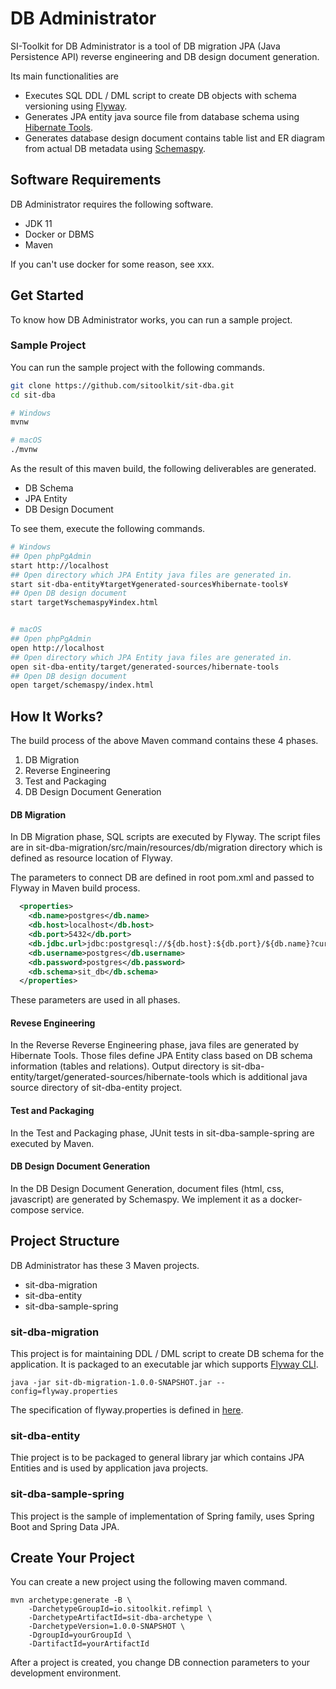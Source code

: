 # DB Administrator

SI-Toolkit for DB Administrator is a tool of DB migration JPA (Java Persistence API) reverse engineering and DB design document generation.

Its main functionalities are

- Executes SQL DDL / DML script to create DB objects with schema versioning using [Flyway](https://flywaydb.org/).
- Generates JPA entity java source file from database schema using [Hibernate Tools](https://hibernate.org/tools/).
- Generates database design document contains table list and ER diagram from actual DB metadata using [Schemaspy](http://schemaspy.org/).


## Software Requirements

DB Administrator requires the following software.

- JDK 11
- Docker or DBMS
- Maven

If you can't use docker for some reason, see xxx.

## Get Started

To know how DB Administrator works, you can run a sample project.

### Sample Project

You can run the sample project with the following commands.

```sh
git clone https://github.com/sitoolkit/sit-dba.git
cd sit-dba

# Windows
mvnw

# macOS
./mvnw
```

As the result of this maven build, the following deliverables are generated.

- DB Schema
- JPA Entity
- DB Design Document

To see them, execute the following commands.

```sh
# Windows
## Open phpPgAdmin
start http://localhost
## Open directory which JPA Entity java files are generated in.
start sit-dba-entity¥target¥generated-sources¥hibernate-tools¥
## Open DB design document
start target¥schemaspy¥index.html


# macOS
## Open phpPgAdmin
open http://localhost
## Open directory which JPA Entity java files are generated in.
open sit-dba-entity/target/generated-sources/hibernate-tools
## Open DB design document
open target/schemaspy/index.html
```


## How It Works?

The build process of the above Maven command contains these 4 phases.

1. DB Migration
2. Reverse Engineering
3. Test and Packaging
4. DB Design Document Generation


#### DB Migration

In DB Migration phase, SQL scripts are executed by Flyway. The script files are in sit-dba-migration/src/main/resources/db/migration directory which is defined as resource location of Flyway.

The parameters to connect DB are defined in root pom.xml and passed to Flyway in Maven build process.

```xml
  <properties>
    <db.name>postgres</db.name>
    <db.host>localhost</db.host>
    <db.port>5432</db.port>
    <db.jdbc.url>jdbc:postgresql://${db.host}:${db.port}/${db.name}?currentSchema=${db.schema}</db.jdbc.url>
    <db.username>postgres</db.username>
    <db.password>postgres</db.password>
    <db.schema>sit_db</db.schema>
  </properties>
```

These parameters are used in all phases.

#### Revese Engineering

In the Reverse Reverse Engineering phase, java files are generated by Hibernate Tools. Those files define JPA Entity class based on DB schema information (tables and relations). Output directory is sit-dba-entity/target/generated-sources/hibernate-tools which is additional java source directory of sit-dba-entity project.

#### Test and Packaging

In the Test and Packaging phase, JUnit tests in sit-dba-sample-spring are executed by Maven.


#### DB Design Document Generation

In the DB Design Document Generation, document files (html, css, javascript) are generated by Schemaspy. We implement it as a docker-compose service.


## Project Structure

DB Administrator has these 3 Maven projects.

- sit-dba-migration
- sit-dba-entity
- sit-dba-sample-spring


### sit-dba-migration

This project is for maintaining DDL / DML script to create DB schema for the application. It is packaged to an executable jar which supports [Flyway CLI](https://flywaydb.org/documentation/commandline/). 

```
java -jar sit-db-migration-1.0.0-SNAPSHOT.jar --config=flyway.properties
```

The specification of flyway.properties is defined in [here](https://flywaydb.org/documentation/configfiles).

### sit-dba-entity

Thie project is to be packaged to general library jar which contains JPA Entities and is used by application java projects.

### sit-dba-sample-spring

This project is the sample of implementation of Spring family, uses Spring Boot and Spring Data JPA.

## Create Your Project

You can create a new project using the following maven command.

```
mvn archetype:generate -B \
    -DarchetypeGroupId=io.sitoolkit.refimpl \
    -DarchetypeArtifactId=sit-dba-archetype \
    -DarchetypeVersion=1.0.0-SNAPSHOT \
    -DgroupId=yourGroupId \
    -DartifactId=yourArtifactId
```

After a project is created, you change DB connection parameters to your development environment.

